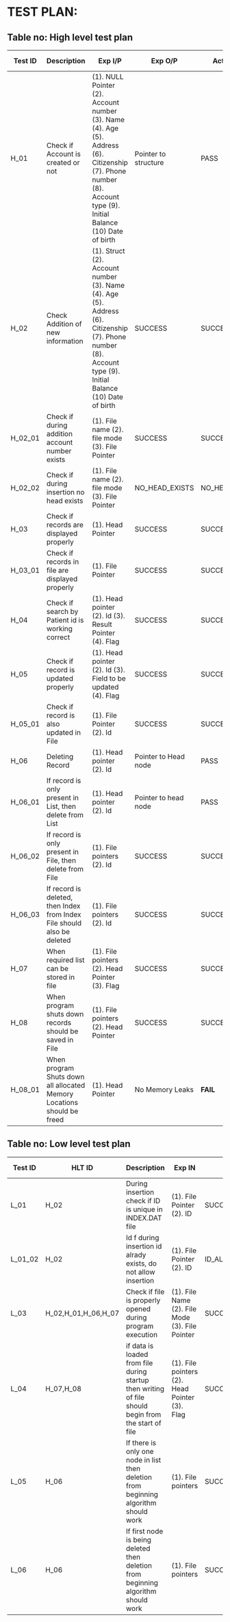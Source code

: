 # TEST PLAN:

## Table no: High level test plan

| **Test ID** | **Description**                                              | **Exp I/P** | **Exp O/P** | **Actual Out** |**Type Of Test**  |    
|-------------|--------------------------------------------------------------|------------|-------------|----------------|------------------|
|  H_01       |Check if Account is created or not                        | (1). NULL Pointer (2). Account number (3). Name (4). Age (5). Address (6). Citizenship (7). Phone number  (8). Account type (9). Initial Balance (10) Date of birth | Pointer to structure | PASS | Requirement based|
|  H_02   |Check Addition of new information | (1). Struct (2). Account number (3). Name (4). Age (5). Address (6). Citizenship (7). Phone number  (8). Account type (9). Initial Balance (10) Date of birth | SUCCESS |SUCCESS|Requirement based |
| H_02_01 | Check if during addition account number exists | (1). File name (2). file mode (3). File Pointer | SUCCESS | SUCCESS | Requirement based |
| H_02_02 | Check if during insertion no head exists | (1). File name (2). file mode (3). File Pointer | NO_HEAD_EXISTS | NO_HEAD_EXISTS | Technical |
| H_03 | Check if records are displayed properly | (1). Head Pointer | SUCCESS | SUCCESS | Requirement based |
| H_03_01 | Check if records in file are displayed properly | (1). File Pointer | SUCCESS | SUCCESS | Technical |
| H_04 | Check if search by Patient id is working correct | (1). Head pointer (2). Id (3). Result Pointer (4). Flag | SUCCESS | SUCCESS | Requirement based |
| H_05 | Check if record is updated properly | (1). Head pointer (2). Id (3). Field to be updated (4). Flag | SUCCESS | SUCCESS | Requirement based |
| H_05_01 | Check if record is also updated in File | (1). File Pointer (2). Id | SUCCESS | SUCCESS | Technical |
| H_06 | Deleting Record | (1). Head pointer (2). Id | Pointer to Head node| PASS| Requirement based |
| H_06_01 | If record is only present in List, then delete from List | (1). Head pointer (2). Id | Pointer to head node | PASS | Technical |
| H_06_02 | If record is only present in File, then delete from File | (1). File pointers (2). Id | SUCCESS | SUCCESS | Technical |
| H_06_03 | If record is deleted, then Index from Index File should also be deleted | (1). File pointers (2). Id | SUCCESS | SUCCESS | Technical |
| H_07 | When required list can be stored in file | (1). File pointers (2). Head Pointer (3). Flag| SUCCESS | SUCCESS | Requirement based |
| H_08 | When program shuts down records should be saved in File | (1). File pointers (2). Head Pointer| SUCCESS | SUCCESS | Requirement based |
| H_08_01 | When program Shuts down all allocated Memory Locations should be freed | (1). Head Pointer| No Memory Leaks | **FAIL** | Technical |



## Table no: Low level test plan

| **Test ID** | **HLT ID** | **Description**                                              | **Exp IN** | **Exp OUT** | **Actual Out** |**Type Of Test**  |    
|-------------|-----|--------------------------------------------------------------|------------|-------------|----------------|------------------|
|  L_01       |H_02|During insertion check if ID is unique in INDEX.DAT file| (1). File Pointer (2). ID| SUCCESS | SUCCESS |Requirement based |
|  L_01_02    |H_02|Id f during insertion id alrady exists, do not allow insertion|  (1). File Pointer (2). ID| ID_ALREADY_EXISTS|ID_ALREADY_EXISTS|Scenario based|
|  L_03       |H_02,H_01,H_06,H_07|Check if file is properly opened during program execution| (1). File Name (2). File Mode (3). File Pointer|SUCCESS | SUCCESS |Technical|
|  L_04       |H_07,H_08|if data is loaded from file during startup then writing of file should begin from the start of file |(1). File pointers (2). Head Pointer (3). Flag |SUCCESS | SUCCESS |Technical|
|  L_05       |H_06|If there is only one node in list then deletion from beginning algorithm should work |(1). File pointers | SUCCESS | SUCCESS  |Technical|
|  L_06       |H_06|If first node is being deleted then deletion from beginning algorithm should work |(1). File pointers | SUCCESS | SUCCESS  |Technical|
